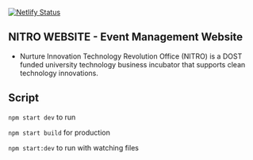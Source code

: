 [![Netlify Status](https://api.netlify.com/api/v1/badges/a4330d26-95b6-4cca-b0c1-b8c2246244bd/deploy-status)](https://app.netlify.com/sites/tip-nitro/deploys)

## NITRO WEBSITE  - Event Management Website
- Nurture Innovation Technology Revolution Office (NITRO) is a DOST funded university technology business incubator that supports clean technology innovations.

## Script
`npm start dev` to run 

`npm start build` for production

`npm start:dev` to run with watching files

